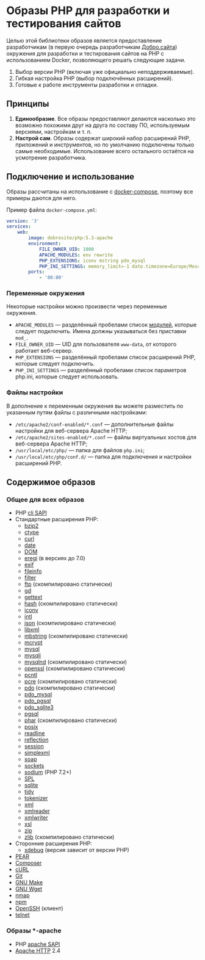 # Образы PHP для разработки и тестирования сайтов

Целью этой библиотеки образов является предоставление разработчикам (в первую очередь разработчикам
[Добро.сайта](http://добро.сайт/)) окружения для разработки и тестирования сайтов на PHP с
использованием Docker, позволяющего решать следующие задачи.

1. Выбор версии PHP (включая уже официально неподдерживаемые).
2. Гибкая настройка PHP (выбор подключённых расширений).
3. Готовые к работе инструменты разработки и отладки.

## Принципы

1. **Единообразие**. Все образы предоставляют делаются насколько это возможно похожими друг на друга
   по составу ПО, используемым версиями, настройкам и т. п.
2. **Настрой сам**. Образы содержат широкий набор расширений PHP, приложений и инструментов, но по
   умолчанию подключены только самые необходимые. Использование всего остального остаётся на
   усмотрение разработчика.

## Подключение и использование

Образы рассчитаны на использование с [docker-compose](https://docs.docker.com/compose/overview/),
поэтому все примеры даются для него.

Пример файла `docker-compose.yml`:

```yaml
version: '3'
services:
    web:
        image: dobrosite/php:5.3-apache
        environment:
            FILE_OWNER_UID: 1000
            APACHE_MODULES: env rewrite
            PHP_EXTENSIONS: iconv mstring pdo_mysql
            PHP_INI_SETTINGS: memory_limit=-1 date.timezone=Europe/Moscow
        ports:
            - '80:80'
```

### Переменные окружения

Некоторые настройки можно произвести через переменные окружения.

- `APACHE_MODULES` — разделённый пробелами список [модулей](http://httpd.apache.org/docs/2.4/mod/),
  которые следует подключить. Имена должны указываться без приставки `mod_`.
- `FILE_OWNER_UID` — UID для пользователя `www-data`, от которого работает веб-сервер.
- `PHP_EXTENSIONS` — разделённый пробелами список расширений PHP, которые следует подключить.
- `PHP_INI_SETTINGS` — разделённый пробелами список параметров php.ini, которые следует использовать.

### Файлы настройки

В дополнение к переменным окружения вы можете разместить по указанным путям файлы с различными
настройками:

- `/etc/apache2/conf-enabled/*.conf` — дополнительные файлы настройки для веб-сервера Apache HTTP;
- `/etc/apache2/sites-enabled/*.conf` — файлы виртуальных хостов для веб-сервера Apache HTTP;
- `/usr/local/etc/php/` — папка для файлов `php.ini`;
- `/usr/local/etc/php/conf.d/` — папка для подключения и настройки расширений PHP.

## Содержимое образов

### Общее для всех образов

- PHP [cli SAPI](http://php.net/manual/features.commandline.php)
- Стандартные расширения PHP:
  - [bzip2](http://php.net/bzip2)
  - [ctype](http://php.net/ctype)
  - [curl](http://php.net/curl)
  - [date](http://php.net/manual/ref.datetime.php)
  - [DOM](http://php.net/dom)
  - [eregi](http://php.net/eregi) (в версиях до 7.0)
  - [exif](http://php.net/exif)
  - [fileinfo](http://php.net/fileinfo)
  - [filter](http://php.net/filter)
  - [ftp](http://php.net/ftp) (скомпилировано статически)
  - [gd](http://php.net/gd)
  - [gettext](http://php.net/gettext)
  - [hash](http://php.net/hash) (скомпилировано статически)
  - [iconv](http://php.net/iconv)
  - [intl](http://php.net/intl)
  - [json](http://php.net/json) (скомпилировано статически)
  - [libxml](http://php.net/libxml)
  - [mbstring](http://php.net/mbstring) (скомпилировано статически)
  - [mcrypt](http://php.net/mcrypt)
  - [mysql](http://php.net/manual/book.mysql.php)
  - [mysqli](http://php.net/mysqli)
  - [mysqlnd](http://php.net/mysqlnd) (скомпилировано статически)
  - [openssl](http://php.net/openssl) (скомпилировано статически)
  - [pcntl](http://php.net/pcntl)
  - [pcre](http://php.net/pcre) (скомпилировано статически)
  - [pdo](http://php.net/pdo) (скомпилировано статически)
  - [pdo_mysql](http://php.net/pdo_mysql)
  - [pdo_pgsql](http://php.net/pdo_pgsql)
  - [pdo_sqlite3](http://php.net/pdo_sqlite)
  - [pgsql](http://php.net/pgsql)
  - [phar](http://php.net/phar) (скомпилировано статически)
  - [posix](http://php.net/posix)
  - [readline](http://php.net/readline)
  - [reflection](http://php.net/reflection)
  - [session](http://php.net/manual/book.session.php)
  - [simplexml](http://php.net/simplexml)
  - [soap](http://php.net/soap)
  - [sockets](http://php.net/sockets)
  - [sodium](http://php.net/sodium) (PHP 7.2+)
  - [SPL](http://php.net/spl)
  - [sqlite](http://php.net/sqlite)
  - [tidy](http://php.net/tidy)
  - [tokenizer](http://php.net/tokenizer)
  - [xml](http://php.net/xml)
  - [xmlreader](http://php.net/xmlreader)
  - [xmlwriter](http://php.net/xmlwriter)
  - [xsl](http://php.net/xsl)
  - [zip](http://php.net/zip)
  - [zlib](http://php.net/zlib) (скомпилировано статически)
- Сторонние расширения PHP:
  - [xdebug](https://xdebug.org/) (версия зависит от версии PHP)
- [PEAR](http://pear.php.net/)
- [Composer](https://getcomposer.org/)
- [cURL](https://curl.haxx.se/docs/tooldocs.html)
- [Git](https://git-scm.com)
- [GNU Make](https://www.gnu.org/software/make/manual/make.html)
- [GNU Wget](https://www.gnu.org/software/wget/)
- [nmap](https://nmap.org/)
- [npm](https://docs.npmjs.com/)
- [OpenSSH](http://www.openssh.com/) (клиент)
- [telnet](http://manpages.org/telnet)


### Образы *-apache

- PHP [apache SAPI](http://php.net/manual/install.unix.apache2.php)
- [Apache HTTP](http://httpd.apache.org/) 2.4
